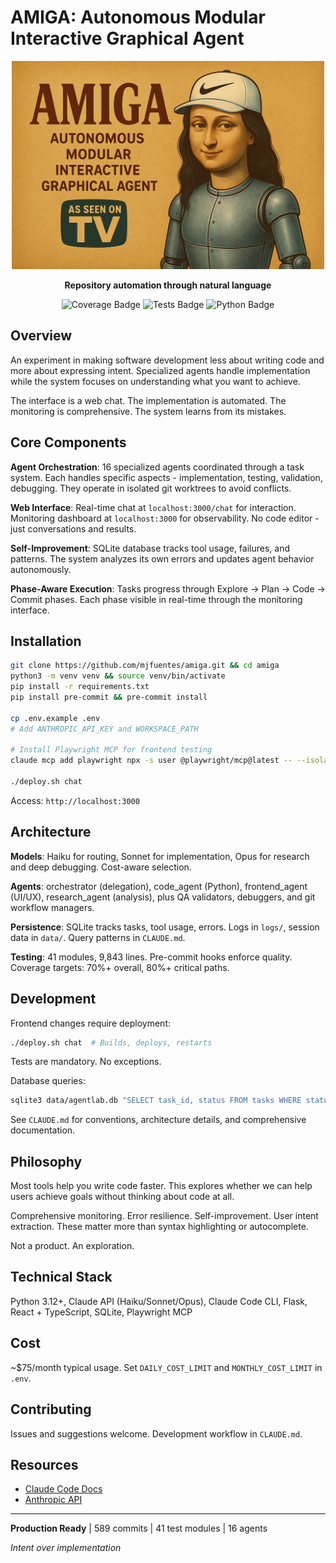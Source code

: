 # AMIGA: Autonomous Modular Interactive Graphical Agent

<p align="center">
  <img src="static/img/logo.png" alt="AMIGA Logo" width="500"/>
</p>

<p align="center">
  <strong>Repository automation through natural language</strong>
</p>

<p align="center">
  <img src="https://img.shields.io/badge/coverage-70%25-yellow?style=flat-square" alt="Coverage Badge"/>
  <img src="https://img.shields.io/badge/tests-passing-brightgreen?style=flat-square" alt="Tests Badge"/>
  <img src="https://img.shields.io/badge/python-3.12%2B-blue?style=flat-square" alt="Python Badge"/>
</p>

## Overview

An experiment in making software development less about writing code and more about expressing intent. Specialized agents handle implementation while the system focuses on understanding what you want to achieve.

The interface is a web chat. The implementation is automated. The monitoring is comprehensive. The system learns from its mistakes.

## Core Components

**Agent Orchestration**: 16 specialized agents coordinated through a task system. Each handles specific aspects - implementation, testing, validation, debugging. They operate in isolated git worktrees to avoid conflicts.

**Web Interface**: Real-time chat at `localhost:3000/chat` for interaction. Monitoring dashboard at `localhost:3000` for observability. No code editor - just conversations and results.

**Self-Improvement**: SQLite database tracks tool usage, failures, and patterns. The system analyzes its own errors and updates agent behavior autonomously.

**Phase-Aware Execution**: Tasks progress through Explore → Plan → Code → Commit phases. Each phase visible in real-time through the monitoring interface.

## Installation

```bash
git clone https://github.com/mjfuentes/amiga.git && cd amiga
python3 -m venv venv && source venv/bin/activate
pip install -r requirements.txt
pip install pre-commit && pre-commit install

cp .env.example .env
# Add ANTHROPIC_API_KEY and WORKSPACE_PATH

# Install Playwright MCP for frontend testing
claude mcp add playwright npx -s user @playwright/mcp@latest -- --isolated

./deploy.sh chat
```

Access: `http://localhost:3000`

## Architecture

**Models**: Haiku for routing, Sonnet for implementation, Opus for research and deep debugging. Cost-aware selection.

**Agents**: orchestrator (delegation), code_agent (Python), frontend_agent (UI/UX), research_agent (analysis), plus QA validators, debuggers, and git workflow managers.

**Persistence**: SQLite tracks tasks, tool usage, errors. Logs in `logs/`, session data in `data/`. Query patterns in `CLAUDE.md`.

**Testing**: 41 modules, 9,843 lines. Pre-commit hooks enforce quality. Coverage targets: 70%+ overall, 80%+ critical paths.

## Development

Frontend changes require deployment:
```bash
./deploy.sh chat  # Builds, deploys, restarts
```

Tests are mandatory. No exceptions.

Database queries:
```bash
sqlite3 data/agentlab.db "SELECT task_id, status FROM tasks WHERE status='running';"
```

See `CLAUDE.md` for conventions, architecture details, and comprehensive documentation.

## Philosophy

Most tools help you write code faster. This explores whether we can help users achieve goals without thinking about code at all.

Comprehensive monitoring. Error resilience. Self-improvement. User intent extraction. These matter more than syntax highlighting or autocomplete.

Not a product. An exploration.

## Technical Stack

Python 3.12+, Claude API (Haiku/Sonnet/Opus), Claude Code CLI, Flask, React + TypeScript, SQLite, Playwright MCP

## Cost

~$75/month typical usage. Set `DAILY_COST_LIMIT` and `MONTHLY_COST_LIMIT` in `.env`.

## Contributing

Issues and suggestions welcome. Development workflow in `CLAUDE.md`.

## Resources

- [Claude Code Docs](https://docs.claude.com/claude-code)
- [Anthropic API](https://docs.anthropic.com/)

---

**Production Ready** | 589 commits | 41 test modules | 16 agents

*Intent over implementation*
